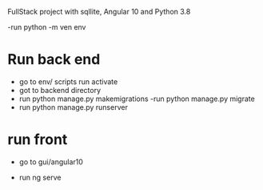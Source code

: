 FullStack project with sqllite, Angular 10 and Python 3.8

-run python -m ven env

# Run back end
- go to env/ scripts run activate
- got to backend directory
 -  run  python manage.py makemigrations
 -run python manage.py migrate
 - run python manage.py runserver
 
# run front

- go to gui/angular10

- run ng serve


